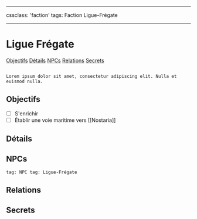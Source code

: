 
---

cssclass: 'faction'
tags: Faction Ligue-Frégate

---

# Ligue Frégate
<span class="nav">[Objectifs](#Objectifs) [Détails](#Détails) [NPCs](#NPCs) [Relations](#Relations) [Secrets](#Secrets)</span>

```ad-desc

Lorem ipsum dolor sit amet, consectetur adipiscing elit. Nulla et euismod nulla.
```

## Objectifs
- [ ] S'enrichir
- [ ] Établir une voie maritime vers [[Nostaria]]

## Détails

## NPCs
```query
tag: NPC tag: Ligue-Frégate
```

## Relations

## Secrets